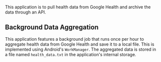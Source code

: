 This application is to pull health data from Google Health and archive the data through an API.

## Background Data Aggregation

This application features a background job that runs once per hour to aggregate health data from Google Health and save it to a local file. This is implemented using Android's `WorkManager`. The aggregated data is stored in a file named `health_data.txt` in the application's internal storage.